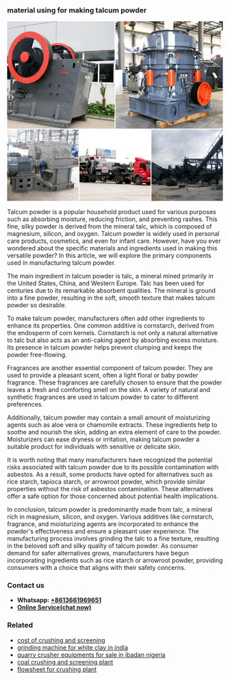 <h3>material using for making talcum powder</h3><img src='1704856774.jpg' alt=''><p>Talcum powder is a popular household product used for various purposes such as absorbing moisture, reducing friction, and preventing rashes. This fine, silky powder is derived from the mineral talc, which is composed of magnesium, silicon, and oxygen. Talcum powder is widely used in personal care products, cosmetics, and even for infant care. However, have you ever wondered about the specific materials and ingredients used in making this versatile powder? In this article, we will explore the primary components used in manufacturing talcum powder.</p><p>The main ingredient in talcum powder is talc, a mineral mined primarily in the United States, China, and Western Europe. Talc has been used for centuries due to its remarkable absorbent qualities. The mineral is ground into a fine powder, resulting in the soft, smooth texture that makes talcum powder so desirable.</p><p>To make talcum powder, manufacturers often add other ingredients to enhance its properties. One common additive is cornstarch, derived from the endosperm of corn kernels. Cornstarch is not only a natural alternative to talc but also acts as an anti-caking agent by absorbing excess moisture. Its presence in talcum powder helps prevent clumping and keeps the powder free-flowing.</p><p>Fragrances are another essential component of talcum powder. They are used to provide a pleasant scent, often a light floral or baby powder fragrance. These fragrances are carefully chosen to ensure that the powder leaves a fresh and comforting smell on the skin. A variety of natural and synthetic fragrances are used in talcum powder to cater to different preferences.</p><p>Additionally, talcum powder may contain a small amount of moisturizing agents such as aloe vera or chamomile extracts. These ingredients help to soothe and nourish the skin, adding an extra element of care to the powder. Moisturizers can ease dryness or irritation, making talcum powder a suitable product for individuals with sensitive or delicate skin.</p><p>It is worth noting that many manufacturers have recognized the potential risks associated with talcum powder due to its possible contamination with asbestos. As a result, some products have opted for alternatives such as rice starch, tapioca starch, or arrowroot powder, which provide similar properties without the risk of asbestos contamination. These alternatives offer a safe option for those concerned about potential health implications.</p><p>In conclusion, talcum powder is predominantly made from talc, a mineral rich in magnesium, silicon, and oxygen. Various additives like cornstarch, fragrance, and moisturizing agents are incorporated to enhance the powder's effectiveness and ensure a pleasant user experience. The manufacturing process involves grinding the talc to a fine texture, resulting in the beloved soft and silky quality of talcum powder. As consumer demand for safer alternatives grows, manufacturers have begun incorporating ingredients such as rice starch or arrowroot powder, providing consumers with a choice that aligns with their safety concerns.</p><h3>Contact us</h3><ul><li><strong>Whatsapp:&nbsp;<a href="https://wa.me/8613661969651">+8613661969651</a></strong></li><li><a href="https://swt.shibang-china.com/?git&amp;zhl&amp;material using for making talcum powder"><strong>Online Service(chat now)</strong></a></li></ul><h3>Related</h3><ul><li><a href='cost of crushing and screening.md'>cost of crushing and screening</a></li><li><a href='grinding machine for white clay in india.md'>grinding machine for white clay in india</a></li><li><a href='quarry crusher equipments for sale in ibadan nigeria.md'>quarry crusher equipments for sale in ibadan nigeria</a></li><li><a href='coal crushing and screening plant.md'>coal crushing and screening plant</a></li><li><a href='flowsheet for crushing plant.md'>flowsheet for crushing plant</a></li></ul>